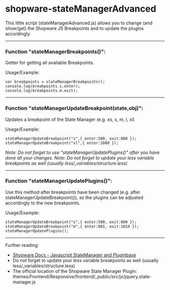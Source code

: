 # shopware-stateManagerAdvanced
This little script (stateManagerAdvanced.js) allows you to change (and show/get) the Shopware JS Breakpoints and to update the plugins accordingly.

-------

### Function "stateManagerBreakpoints()":
Getter for getting all available Breakpoints.

Usage/Example:
```
var breakpoints = stateManagerBreakpoints();
console.log(breakpoints.s.enter);
console.log(breakpoints.m.exit);
```

-------

### Function "stateManagerUpdateBreakpoint(state,obj)":
Updates a breakpoint of the State Manager (e.g. xs, s, m, l, xl)

Usage/Example:
```
stateManagerUpdateBreakpoint("s",{ enter:500, exit:800 });
stateManagerUpdateBreakpoint("xl",{ enter:2880 });
```

*Note: Do not forget to use "stateManagerUpdatePlugins()" after you have done all your changes.*
*Note: Do not forget to update your less variable breakpoints as well (usually less/_variables/structure.less)*

-------

### Function "stateManagerUpdatePlugins()":
Use this method after breakpoints have been changed (e.g. after stateManagerUpdateBreakpoint()), so the plugins can be adjusted accordingly to the new breakpoints.

Usage/Example:
```
stateManagerUpdateBreakpoint("s",{ enter:500, exit:800 });
stateManagerUpdateBreakpoint("m",{ enter:801, exit:1024 });
stateManagerUpdatePlugins();
```

-------

Further reading:
* [Shopware Docs - Javascript StateManager and Pluginbase](https://developers.shopware.com/designers-guide/javascript-statemanager-and-pluginbase/)
* Do not forget to update your less variable breakpoints as well (usually less/_variables/structure.less)
* The official location of the Shopware State Manager Plugin: themes/Frontend/Responsive/frontend/_public/src/js/jquery.state-manager.js
